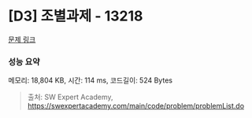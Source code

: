 # [D3] 조별과제 - 13218 

[문제 링크](https://swexpertacademy.com/main/code/problem/problemDetail.do?contestProbId=AXzjvCCq-PwDFASs) 

### 성능 요약

메모리: 18,804 KB, 시간: 114 ms, 코드길이: 524 Bytes



> 출처: SW Expert Academy, https://swexpertacademy.com/main/code/problem/problemList.do